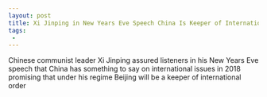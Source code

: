 ```yaml
---
layout: post
title: Xi Jinping in New Years Eve Speech China Is Keeper of International Order
tags:
 -
---
```

Chinese communist leader Xi Jinping assured listeners in his New Years Eve speech that China has something to say on international issues in 2018 promising that under his regime Beijing will be a keeper of international order
